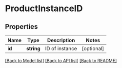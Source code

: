 # ProductInstanceID

## Properties
Name | Type | Description | Notes
------------ | ------------- | ------------- | -------------
**id** | **string** | ID of instance | [optional] 

[[Back to Model list]](../README.md#documentation-for-models) [[Back to API list]](../README.md#documentation-for-api-endpoints) [[Back to README]](../README.md)


